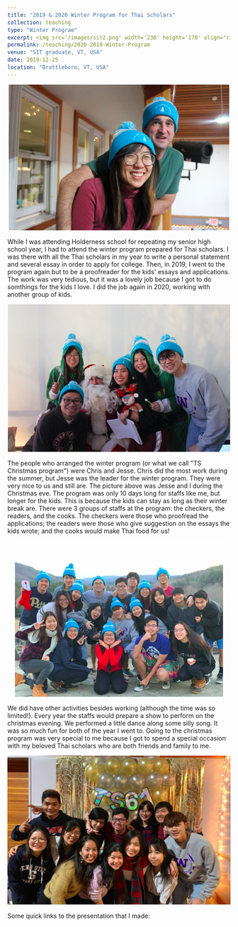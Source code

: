 ```yaml
---
title: "2019 & 2020 Winter Program for Thai Scholars"
collection: teaching
type: "Winter Program"
excerpt: <img src='/images/sit2.png' width='230' height='170' align="right" hspace="20"> While I was attending Holderness school for repeating my senior high school year, I had to attend the winter program prepared for Thai scholars. I was there with all the Thai scholars in my year to write a personal statement and several essay in order to apply for college. Then, in 2019, I went to the program again but to be a proofreader for the kids' essays and applications. Some quick links to the presentation that I made: 
permalink: /teaching/2020-2019-Winter-Program
venue: "SIT graduate, VT, USA"
date: 2019-12-25
location: "Brattleboro, VT, USA"
---
```


<p align="center">
  <img src="/images/sit1.png">
</p>

While I was attending Holderness school for repeating my senior high school year, I had to attend the winter program prepared for Thai scholars. I was there with all the Thai scholars in my year to write a personal statement and several essay in order to apply for college. Then, in 2019, I went to the program again but to be a proofreader for the kids' essays and applications. The work was very tedious, but it was a lovely job because I got to do somthings for the kids I love. I did the job again in 2020, working with another group of kids. 

<p align="center">
  <img src="/images/sit2.png">
</p>


The people who arranged the winter program (or what we call "TS Christmas program") were Chris and Jesse. Chris did the most work during the summer, but Jesse was the leader for the winter program. They were very nice to us and still are. The picture above was Jesse and I during the Christmas eve. The program was only 10 days long for staffs like me, but longer for the kids. This is because the kids can stay as long as their winter break are. There were 3 groups of staffs at the program: the checkers, the readers, and the cooks. The checkers were those who proofread the applications; the readers were those who give suggestion on the essays the kids wrote; and the cooks would make Thai food for us! 

<p align="center">
  <img src="/images/sit3.png">
</p>

We did have other activities besides working (although the time was so limited!). Every year the staffs would prepare a show to perform on the christmas evening. We performed a little dance along some silly song. It was so much fun for both of the year I went to. Going to the christmas program was very special to me because I got to spend a special occasion with my beloved Thai scholars who are both friends and family to me. 

<p align="center">
  <img src="/images/sit4.png">
</p>

Some quick links to the presentation that I made: 


